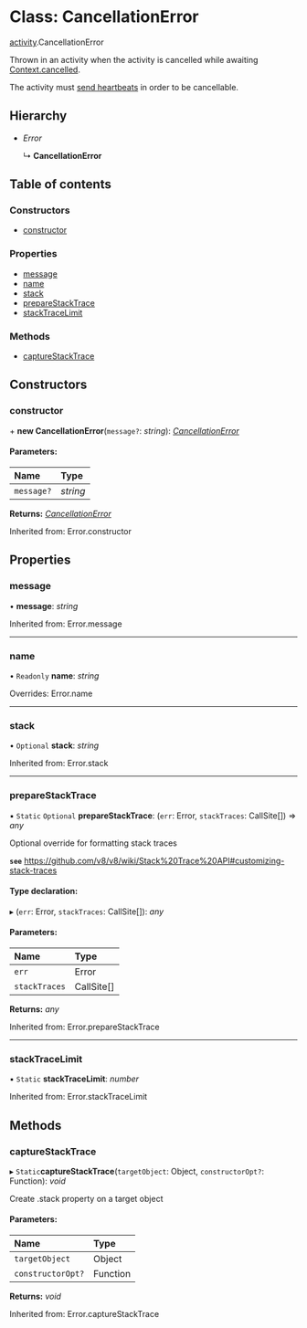 # Class: CancellationError

[activity](../modules/activity.md).CancellationError

Thrown in an activity when the activity is cancelled while awaiting [Context.cancelled](activity.context.md#cancelled).

The activity must [send heartbeats](activity.context.md#heartbeat) in order to be cancellable.

## Hierarchy

* *Error*

  ↳ **CancellationError**

## Table of contents

### Constructors

- [constructor](activity.cancellationerror.md#constructor)

### Properties

- [message](activity.cancellationerror.md#message)
- [name](activity.cancellationerror.md#name)
- [stack](activity.cancellationerror.md#stack)
- [prepareStackTrace](activity.cancellationerror.md#preparestacktrace)
- [stackTraceLimit](activity.cancellationerror.md#stacktracelimit)

### Methods

- [captureStackTrace](activity.cancellationerror.md#capturestacktrace)

## Constructors

### constructor

\+ **new CancellationError**(`message?`: *string*): [*CancellationError*](activity.cancellationerror.md)

#### Parameters:

Name | Type |
:------ | :------ |
`message?` | *string* |

**Returns:** [*CancellationError*](activity.cancellationerror.md)

Inherited from: Error.constructor

## Properties

### message

• **message**: *string*

Inherited from: Error.message

___

### name

• `Readonly` **name**: *string*

Overrides: Error.name

___

### stack

• `Optional` **stack**: *string*

Inherited from: Error.stack

___

### prepareStackTrace

▪ `Static` `Optional` **prepareStackTrace**: (`err`: Error, `stackTraces`: CallSite[]) => *any*

Optional override for formatting stack traces

**`see`** https://github.com/v8/v8/wiki/Stack%20Trace%20API#customizing-stack-traces

#### Type declaration:

▸ (`err`: Error, `stackTraces`: CallSite[]): *any*

#### Parameters:

Name | Type |
:------ | :------ |
`err` | Error |
`stackTraces` | CallSite[] |

**Returns:** *any*

Inherited from: Error.prepareStackTrace

___

### stackTraceLimit

▪ `Static` **stackTraceLimit**: *number*

Inherited from: Error.stackTraceLimit

## Methods

### captureStackTrace

▸ `Static`**captureStackTrace**(`targetObject`: Object, `constructorOpt?`: Function): *void*

Create .stack property on a target object

#### Parameters:

Name | Type |
:------ | :------ |
`targetObject` | Object |
`constructorOpt?` | Function |

**Returns:** *void*

Inherited from: Error.captureStackTrace
